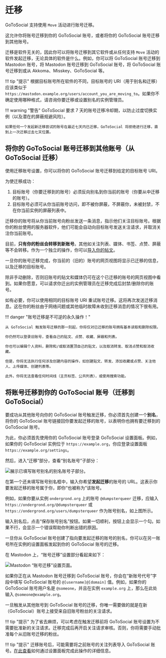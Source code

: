 # 迁移

GoToSocial 支持使用 `Move` 活动进行账号迁移。

这允许你将账号迁移到你的 GoToSocial 账号，或者将你的 GoToSocial 账号迁移到其他账号。

迁移是软件无关的，因此你可以将账号迁移到其它软件或从任何支持 `Move` 活动的软件发起迁移，无论具体的软件是什么。例如，你可以将 GoToSocial 账号迁移到 Mastodon 账号，将 Mastodon 账号迁移到 GoToSocial 账号，将 GoToSocial 账号迁移到或从 Akkoma、Misskey、GoToSocial 等。

!!! tip "提示"
    根据目标账号所在软件的不同，目标账号的 URI（用于别名和迁移）应该类似于 `https://mastodon.example.org/users/account_you_are_moving_to`。如果你不确定使用哪种格式，请咨询你要迁移或设置别名的实例管理员。

!!! warning "警告"
    GoToSocial 要求 7 天的账号迁移冷却期，以防止过度切换实例（以及潜在的屏蔽规避风险）。
    
    如果任何一个发起新迁移尝试的账号在最近七天内已迁移，GoToSocial 将拒绝进行迁移，直到上一次迁移过去七天位置。

## 将你的 GoToSocial 账号迁移到其他账号（从 GoToSocial 迁移）

使用迁移账号设置，你可以将你的 GoToSocial 账号迁移到给定的目标账号 URI。

为使迁移成功：

1. 目标账号（你要迁移到的账号）必须反向别名到你当前的账号（你要从中迁移的账号）。
2. 目标账号必须可从你当前账号访问，即不被你屏蔽，不屏蔽你，未被封禁，不在你当前实例的屏蔽列表中。

迁移你的账号将从你当前账号向粉丝发送一条消息，指示他们关注目标账号。根据你的粉丝使用的服务器软件，他们可能会自动向目标账号发送关注请求，并取消关注你当前账号。

目前，**只有你的粉丝会转移到新账号**。其他如关注列表、媒体、书签、点赞、屏蔽等不会转移。作为一个独立的操作，你可以[导入你的帖文](./importing_posts.md)。

一旦你的账号迁移完成，你当前的（旧的）账号的网页视图将显示已迁移的信息，以及迁移的目标账号。

除非手动删除，否则旧账号的贴文和媒体仍可在这个已迁移的账号的网页视图中看到。如果你愿意，可以请求你迁出的实例管理员在迁移完成后封禁/删除你的账号。

如有必要，你可以使用相同的目标账号 URI 重试账号迁移。这将再次发送迁移消息。这在你的粉丝由于网络问题或其他临时故障未收到迁移消息的情况下很有用。

!!! danger "账号迁移是不可逆的永久操作！"
    
    从 GoToSocial 触发账号迁移的那一刻起，你将仅对已迁移的账号拥有基本读取和删除权限。
    
    你仍然可以登录旧账号，查看自己的贴文、点赞、收藏、屏蔽和列表。
    
    你也可以编辑个人资料，删除和/或取消置顶自己的贴文，以及取消转发、取消点赞和取消收藏。
    
    但是，你将无法执行任何涉及创建内容的操作，如创建贴文、转发、添加收藏或点赞、关注他人、上传媒体、创建列表等。
    
    此外，你将无法查看任何时间线（主页标签、公共列表），或使用搜索功能。

## 将账号迁移到你的 GoToSocial 账号（迁移到 GoToSocial）

要成功从其他账号向你的 GoToSocial 账号触发迁移，你必须首先创建一个**别名**，将你的 GoToSocial 账号链接回你要发起迁移的账号，以表明你也拥有要迁移到的 GoToSocial 账号。

为此，你必须首先使用你的 GoToSocial 账号登录 GoToSocial 设置面板。例如，如果你的 GoToSocial 实例位于 `https://example.org`，你应登录设置面板 `https://example.org/settings`。

然后，进入“迁移”部分，查看“别名账号”子部分：

![展示已填写账号别名的别名账号子部分。](../public/migration-aliasing.png)

在第一个还未填写账号别名框中，输入你希望**发起迁移**的账号的 URL。这表示你要发起迁移的账号属于你，即你“也被称为”该账号。

例如，如果你要从实例 `ondergrond.org` 上的账号 `@dumpsterqueer` 迁移，应输入 `https://ondergrond.org/@dumpsterqueer` 或 `https://ondergrond.org/users/dumpsterqueer` 作为账号别名，如上图所示。

输入别名后，点击“保存账号别名”按钮。如果一切顺利，按钮上会显示一个勾。如果不行，会显示一个错误帮助你判断出错的原因。

一旦你从 GoToSocial 账号创建了指向要发起迁移的账号的别名，你可以在另一账号所在实例的设置面板发起到你的 GoToSocial 账号的迁移。

在 Mastodon 上，“账号迁移”设置部分看起来如下：

![Mastodon “账号迁移”设置页面。](../public/migration-mastodon.png)

如果你正在从 Mastodon 账号迁移到 GoToSocial 账号，你会在“新账号代号”字段中填写 GoToSocial 账号的 `@[username]@[domain]` 值。例如，如果你的 GoToSocial 账号用户名是 `@someone`，并且在实例 `example.org` 上，那么在此处输入 `@someone@example.org`。

一旦触发从其他账号到 GoToSocial 账号的迁移，你唯一需要做的就是在新（GoToSocial）账号上接受来自旧账号粉丝的关注请求。

!!! tip "提示"
    为了省去麻烦，可以考虑在触发迁移前将 GoToSocial 账号设置为不需要批准新的关注请求。迁移完成后再开启关注请求审核。否则，你将需要手动批准每个从旧账号迁移的粉丝。

!!! tip "提示"
    迁移账号后，可能需要将之前账号的关注列表导入 GoToSocial 账号。[在此查看](./settings.md#import)如何通过设置面板完成此操作的详细信息。

